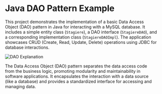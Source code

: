 # Java DAO Pattern Example

This project demonstrates the implementation of a basic Data Access Object (DAO) pattern in Java for interacting with a MySQL database. It includes a simple entity class (`Stagiere`), a DAO interface (`StagiereDAO`), and a corresponding implementation class (`StagiereDAOImpl`). The application showcases CRUD (Create, Read, Update, Delete) operations using JDBC for database interactions.


![DAO Explanation]([images/dao-explanation.png](https://media.geeksforgeeks.org/wp-content/uploads/20211112084954/objectpattern.jpg))

The Data Access Object (DAO) pattern separates the data access code from the business logic, promoting modularity and maintainability in software applications. It encapsulates the interaction with a data source (like a database) and provides a standardized interface for accessing and managing data.
